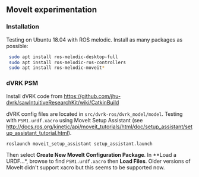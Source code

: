 ## MoveIt experimentation

### Installation

Testing on Ubuntu 18.04 with ROS melodic.  Install as many packages as possible:
```sh
 sudo apt install ros-melodic-desktop-full 
 sudo apt install ros-melodic-ros-controllers 
 sudo apt install ros-melodic-moveit*
 ```
 
 ### dVRK PSM
 
Install dVRK code from https://github.com/jhu-dvrk/sawIntuitiveResearchKit/wiki/CatkinBuild
 
dVRK config files are located in `src/dvrk-ros/dvrk_model/model`. Testing with
`PSM1.urdf.xacro` using MoveIt Setup Assistant (see http://docs.ros.org/kinetic/api/moveit_tutorials/html/doc/setup_assistant/setup_assistant_tutorial.html).

```sh
roslaunch moveit_setup_assistant setup_assistant.launch
```

Then select **Create New MoveIt Configuration Package**.
In **Load a URDF...*, browse to find `PSM1.urdf.xacro` then **Load Files**.  Older
versions of MoveIt didn't support xacro but this seems to be supported now.